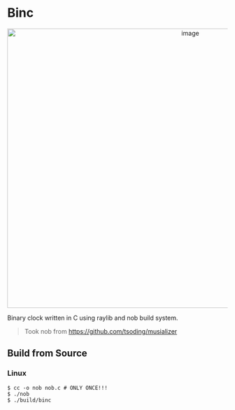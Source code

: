 # Binc

<p align=center>
  <img width="821" height="639" alt="image" src="https://github.com/user-attachments/assets/6fe1ef3c-af90-481c-8c20-34f0623f3bfc" />
</p>

Binary clock written in C using raylib and nob build system.

> Took nob from https://github.com/tsoding/musializer

## Build from Source

### Linux

```console
$ cc -o nob nob.c # ONLY ONCE!!!
$ ./nob
$ ./build/binc
```
